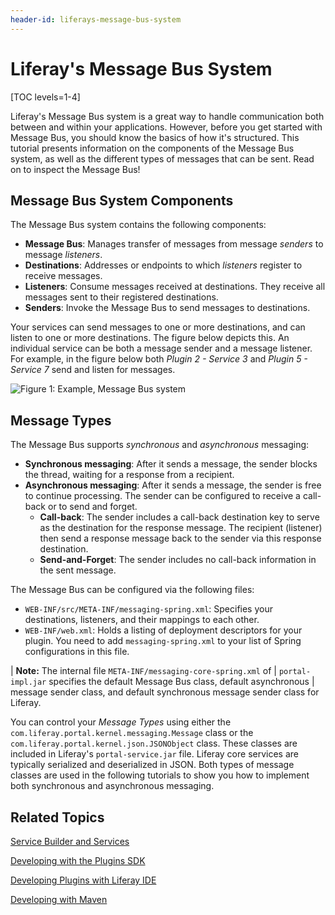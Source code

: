 ```yaml
---
header-id: liferays-message-bus-system
---
```


# Liferay's Message Bus System

[TOC levels=1-4]

Liferay's Message Bus system is a great way to handle communication both
between and within your applications. However, before you get started with
Message Bus, you should know the basics of how it's structured. This tutorial
presents information on the components of the Message Bus system, as well as the
different types of messages that can be sent. Read on to inspect the Message
Bus! 

## Message Bus System Components

The Message Bus system contains the following components: 

- **Message Bus**: Manages transfer of messages from message *senders* to
  message *listeners*. 
- **Destinations**: Addresses or endpoints to which *listeners* register to
  receive messages. 
- **Listeners**: Consume messages received at destinations. They receive all
  messages sent to their registered destinations. 
- **Senders**: Invoke the Message Bus to send messages to destinations. 

Your services can send messages to one or more destinations, and can listen
to one or more destinations. The figure below depicts this. An individual
service can be both a message sender and a message listener. For example, in the
figure below both *Plugin 2 - Service 3* and *Plugin 5 - Service 7* send and
listen for messages. 

<!-- We need to redo this diagram and example. We should avoid examples that
contain names like Plugin 1 Service 3, etc. It should be something like "plugin
Oliver with service Dabney send and listen for messages from plugin Melissa with
service Jane." These names are easier to follow than numbered names. -Rich -->

![Figure 1: Example, Message Bus system](../../images/msg-bus-system.png)

## Message Types

The Message Bus supports *synchronous* and *asynchronous* messaging: 

- **Synchronous messaging**: After it sends a message, the sender blocks the 
  thread, waiting for a response from a recipient. 
- **Asynchronous messaging**: After it sends a message, the sender is free to
  continue processing. The sender can be configured to receive a call-back or 
  to send and forget. 
    - **Call-back**: The sender includes a call-back destination key to serve as 
      the destination for the response message. The recipient (listener) then
      send a response message back to the sender via this response destination. 
    - **Send-and-Forget**: The sender includes no call-back information in the
      sent message. 

The Message Bus can be configured via the following files: 

- `WEB-INF/src/META-INF/messaging-spring.xml`: Specifies your destinations,
  listeners, and their mappings to each other. 
- `WEB-INF/web.xml`: Holds a listing of deployment descriptors for your plugin.
  You need to add `messaging-spring.xml` to your list of Spring configurations
  in this file. 

| **Note:** The internal file `META-INF/messaging-core-spring.xml` of
| `portal-impl.jar` specifies the default Message Bus class, default asynchronous
| message sender class, and default synchronous message sender class for Liferay.

You can control your *Message Types* using either the
`com.liferay.portal.kernel.messaging.Message` class or the
`com.liferay.portal.kernel.json.JSONObject` class. These classes are included in
Liferay's `portal-service.jar` file. Liferay core services are typically
serialized and deserialized in JSON. Both types of message classes are used in
the following tutorials to show you how to implement both synchronous and
asynchronous messaging. 

## Related Topics

[Service Builder and Services](/tutorials/-/knowledge_base/6-2/service-builder)

[Developing with the Plugins SDK](/tutorials/-/knowledge_base/6-2/plugins-sdk)

[Developing Plugins with Liferay IDE](/tutorials/-/knowledge_base/6-2/liferay-ide)

[Developing with Maven](/tutorials/-/knowledge_base/6-2/maven)
